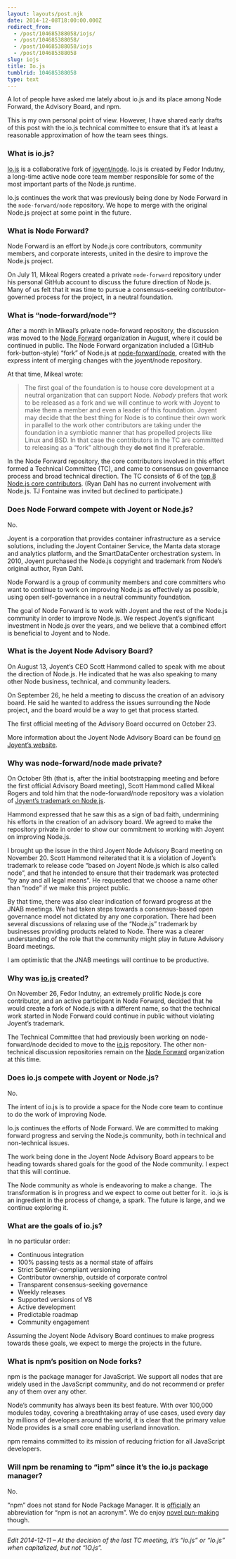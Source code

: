 ```yaml
---
layout: layouts/post.njk
date: 2014-12-08T18:00:00.000Z
redirect_from:
  - /post/104685388058/iojs/
  - /post/104685388058/
  - /post/104685388058/iojs
  - /post/104685388058
slug: iojs
title: Io.js
tumblrid: 104685388058
type: text
---
```

<p>A lot of people have asked me lately about io.js and its place among Node Forward, the Advisory Board, and npm.</p>

<p>This is my own personal point of view.  However, I have shared early drafts of this post with the io.js technical committee to ensure that it&rsquo;s at least a reasonable approximation of how the team sees things.</p>

<h3>What is io.js?</h3>

<p><a href="https://github.com/iojs/io.js">Io.js</a> is a collaborative fork of <a href="https://github.com/joyent/node">joyent/node</a>.  Io.js is created by Fedor Indutny, a long-time active node core team member responsible for some of the most important parts of the Node.js runtime.</p>

<p>Io.js continues the work that was previously being done by Node Forward in the <code>node-forward/node</code> repository.  We hope to merge with the original Node.js project at some point in the future.</p>

<h3>What is Node Forward?</h3>

<p>Node Forward is an effort by Node.js core contributors, community members, and corporate interests, united in the desire to improve the Node.js project.</p>

<p>On July 11, Mikeal Rogers created a private <code>node-forward</code> repository under his personal GitHub account to discuss the future direction of Node.js.  Many of us felt that it was time to pursue a consensus-seeking contributor-governed process for the project, in a neutral foundation.</p>

<h3>What is &ldquo;node-forward/node&rdquo;?</h3>

<p>After a month in Mikeal&rsquo;s private node-forward repository, the discussion was moved to the <a href="https://github.com/node-forward">Node Forward</a> organization in August, where it could be continued in public.  The Node Forward organization included a (GitHub fork-button-style) &ldquo;fork&rdquo; of Node.js at <a href="https://github.com/node-forward">node-forward/node</a>, created with the express intent of merging changes with the joyent/node repository.</p>

<p>At that time, Mikeal wrote:</p>

<blockquote>
  <p>The first goal of the foundation is to house core development at a neutral organization that can support Node. <em>Nobody</em> prefers that work to be released as a fork and we will continue to work with Joyent to make them a member and even a leader of this foundation. Joyent may decide that the best thing for Node is to continue their own work in parallel to the work other contributors are taking under the foundation in a symbiotic manner that has propelled projects like Linux and BSD. In that case the contributors in the TC are committed to releasing as a &ldquo;fork&rdquo; although they <strong>do not</strong> find it preferable.</p>
</blockquote>

<p>In the Node Forward repository, the core contributors involved in this effort formed a Technical Committee (TC), and came to consensus on governance process and broad technical direction.  The TC consists of 6 of the <a href="https://github.com/joyent/node/graphs/contributors">top 8 Node.js core contributors</a>.  (Ryan Dahl has no current involvement with Node.js.  TJ Fontaine was invited but declined to participate.)</p>

<h3>Does Node Forward compete with Joyent or Node.js?</h3>

<p>No.</p>

<p>Joyent is a corporation that provides container infrastructure as a service solutions, including the Joyent Container Service, the Manta data storage and analytics platform, and the SmartDataCenter orchestration system.  In 2010, Joyent purchased the Node.js copyright and trademark from Node&rsquo;s original author, Ryan Dahl.</p>

<p>Node Forward is a group of community members and core committers who want to continue to work on improving Node.js as effectively as possible, using open self-governance in a neutral community foundation.</p>

<p>The goal of Node Forward is to work with Joyent and the rest of the Node.js community in order to improve Node.js.  We respect Joyent&rsquo;s significant investment in Node.js over the years, and we believe that a combined effort is beneficial to Joyent and to Node.</p>

<h3>What is the Joyent Node Advisory Board?</h3>

<p>On August 13, Joyent&rsquo;s CEO Scott Hammond called to speak with me about the direction of Node.js.  He indicated that he was also speaking to many other Node business, technical, and community leaders.</p>

<p>On September 26, he held a meeting to discuss the creation of an advisory board.  He said he wanted to address the issues surrounding the Node project, and the board would be a way to get that process started.</p>

<p>The first official meeting of the Advisory Board occurred on October 23.</p>

<p>More information about the Joyent Node Advisory Board can be found <a href="http://nodejs.org/about/advisory-board/">on Joyent&rsquo;s website</a>.</p>

<h3>Why was node-forward/node made private?</h3>

<p>On October 9th (that is, after the initial bootstrapping meeting and before the first official Advisory Board meeting), Scott Hammond called Mikeal Rogers and told him that the node-forward/node repository was a violation of <a href="http://trademarks.justia.com/852/62/node-js-85262623.html">Joyent&rsquo;s trademark on Node.js</a>.</p>

<p>Hammond expressed that he saw this as a sign of bad faith, undermining his efforts in the creation of an advisory board.  We agreed to make the repository private in order to show our commitment to working with Joyent on improving Node.js.</p>

<p>I brought up the issue in the third Joyent Node Advisory Board meeting on November 20.  Scott Hammond reiterated that it is a violation of Joyent&rsquo;s trademark to release code &ldquo;based on Joyent Node.js which is also called node&rdquo;, and that he intended to ensure that their trademark was protected &ldquo;by any and all legal means&rdquo;.  He requested that we choose a name other than &ldquo;node&rdquo; if we make this project public.</p>

<p>By that time, there was also clear indication of forward progress at the JNAB meetings.  We had taken steps towards a consensus-based open governance model not dictated by any one corporation.  There had been several discussions of relaxing use of the &ldquo;Node.js&rdquo; trademark by businesses providing products related to Node.  There was a clearer understanding of the role that the community might play in future Advisory Board meetings.</p>

<p>I am optimistic that the JNAB meetings will continue to be productive.</p>

<h3>Why was <a href="https://github.com/iojs/io.js">io.js</a> created?</h3>

<p>On November 26, Fedor Indutny, an extremely prolific Node.js core contributor, and an active participant in Node Forward, decided that he would create a fork of Node.js with a different name, so that the technical work started in Node Forward could continue in public without violating Joyent&rsquo;s trademark.</p>

<p>The Technical Committee that had previously been working on node-forward/node decided to move to the <a href="https://github.com/iojs/io.js">io.js</a> repository.  The other non-technical discussion repositories remain on the <a href="https://github.com/node-forward">Node Forward</a> organization at this time.</p>

<h3>Does io.js compete with Joyent or Node.js?</h3>

<p>No.</p>

<p>The intent of io.js is to provide a space for the Node core team to continue to do the work of improving Node.</p>

<p>Io.js continues the efforts of Node Forward.  We are committed to making forward progress and serving the Node.js community, both in technical and non-technical issues.</p>

<p>The work being done in the Joyent Node Advisory Board appears to be heading towards shared goals for the good of the Node community.  I expect that this will continue.</p>

<p>The Node community as whole is endeavoring to make a change.  The transformation is in progress and we expect to come out better for it.  io.js is an ingredient in the process of change, a spark.  The future is large, and we continue exploring it.</p>

<h3>What are the goals of io.js?</h3>

<p>In no particular order:</p>

<ul><li>Continuous integration</li>
<li>100% passing tests as a normal state of affairs</li>
<li>Strict SemVer-compliant versioning</li>
<li>Contributor ownership, outside of corporate control</li>
<li>Transparent consensus-seeking governance</li>
<li>Weekly releases</li>
<li>Supported versions of V8</li>
<li>Active development</li>
<li>Predictable roadmap</li>
<li>Community engagement</li>
</ul><p>Assuming the Joyent Node Advisory Board continues to make progress towards these goals, we expect to merge the projects in the future.</p>

<h3>What is npm&rsquo;s position on Node forks?</h3>

<p>npm is the package manager for JavaScript.  We support all nodes that are widely used in the JavaScript community, and do not recommend or prefer any of them over any other.</p>

<p>Node&rsquo;s community has always been its best feature.  With over 100,000 modules today, covering a breathtaking array of use cases, used every day by millions of developers around the world, it is clear that the primary value Node provides is a small core enabling userland innovation.</p>

<p>npm remains committed to its mission of reducing friction for all JavaScript developers.</p>

<h3>Will npm be renaming to &ldquo;ipm&rdquo; since it&rsquo;s the io.js package manager?</h3>

<p>No.</p>

<p>&ldquo;npm&rdquo; does not stand for Node Package Manager.  It is <a href="https://docs.npmjs.com/misc/faq#if-npm-is-an-acronym-why-is-it-never-capitalized-">officially</a> an abbreviation for &ldquo;npm is not an acronym&rdquo;.  We do enjoy <a href="https://github.com/npm/npm-expansions">novel pun-making</a> though.</p>

<hr><p><i>Edit 2014-12-11 – At the decision of the last TC meeting, it&rsquo;s &ldquo;io.js&rdquo; or &ldquo;Io.js&rdquo; when capitalized, but not &ldquo;IO.js&rdquo;.</i></p>
